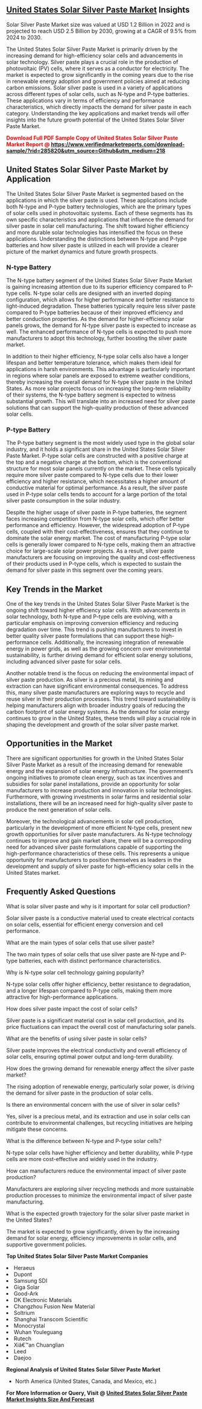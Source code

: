 <h2><a href="https://www.verifiedmarketreports.com/download-sample/?rid=285820&amp;utm_source=Github&amp;utm_medium=218" target="_blank">United States Solar Silver Paste Market</a> Insights</h2><p>Solar Silver Paste Market size was valued at USD 1.2 Billion in 2022 and is projected to reach USD 2.5 Billion by 2030, growing at a CAGR of 9.5% from 2024 to 2030.</p><p><div> <p>The United States Solar Silver Paste Market is primarily driven by the increasing demand for high-efficiency solar cells and advancements in solar technology. Silver paste plays a crucial role in the production of photovoltaic (PV) cells, where it serves as a conductor for electricity. The market is expected to grow significantly in the coming years due to the rise in renewable energy adoption and government policies aimed at reducing carbon emissions. Solar silver paste is used in a variety of applications across different types of solar cells, such as N-type and P-type batteries. These applications vary in terms of efficiency and performance characteristics, which directly impacts the demand for silver paste in each category. Understanding the key applications and market trends will offer insights into the future growth potential of the United States Solar Silver Paste Market. <p><strong><p><span class=""><span style="color: #ff0000;"><strong>Download Full PDF Sample Copy of United States Solar Silver Paste Market Report</strong> @ </span><a href="https://www.verifiedmarketreports.com/download-sample/?rid=285820&amp;utm_source=Github&amp;utm_medium=218" target="_blank">https://www.verifiedmarketreports.com/download-sample/?rid=285820&amp;utm_source=Github&amp;utm_medium=218</a></span></p></strong></p> <h2>United States Solar Silver Paste Market by Application</h2> <p>The United States Solar Silver Paste Market is segmented based on the applications in which the silver paste is used. These applications include both N-type and P-type battery technologies, which are the primary types of solar cells used in photovoltaic systems. Each of these segments has its own specific characteristics and applications that influence the demand for silver paste in solar cell manufacturing. The shift toward higher efficiency and more durable solar technologies has intensified the focus on these applications. Understanding the distinctions between N-type and P-type batteries and how silver paste is utilized in each will provide a clearer picture of the market dynamics and future growth prospects.</p> <h3>N-type Battery</h3> <p>The N-type battery segment of the United States Solar Silver Paste Market is gaining increasing attention due to its superior efficiency compared to P-type cells. N-type solar cells are designed with an inverted doping configuration, which allows for higher performance and better resistance to light-induced degradation. These batteries typically require less silver paste compared to P-type batteries because of their improved efficiency and better conduction properties. As the demand for higher-efficiency solar panels grows, the demand for N-type silver paste is expected to increase as well. The enhanced performance of N-type cells is expected to push more manufacturers to adopt this technology, further boosting the silver paste market.</p> <p>In addition to their higher efficiency, N-type solar cells also have a longer lifespan and better temperature tolerance, which makes them ideal for applications in harsh environments. This advantage is particularly important in regions where solar panels are exposed to extreme weather conditions, thereby increasing the overall demand for N-type silver paste in the United States. As more solar projects focus on increasing the long-term reliability of their systems, the N-type battery segment is expected to witness substantial growth. This will translate into an increased need for silver paste solutions that can support the high-quality production of these advanced solar cells.</p> <h3>P-type Battery</h3> <p>The P-type battery segment is the most widely used type in the global solar industry, and it holds a significant share in the United States Solar Silver Paste Market. P-type solar cells are constructed with a positive charge at the top and a negative charge at the bottom, which is the conventional structure for most solar panels currently on the market. These cells typically require more silver paste compared to N-type cells due to their lower efficiency and higher resistance, which necessitates a higher amount of conductive material for optimal performance. As a result, the silver paste used in P-type solar cells tends to account for a large portion of the total silver paste consumption in the solar industry.</p> <p>Despite the higher usage of silver paste in P-type batteries, the segment faces increasing competition from N-type solar cells, which offer better performance and efficiency. However, the widespread adoption of P-type cells, coupled with their cost-effectiveness, ensures that they continue to dominate the solar energy market. The cost of manufacturing P-type solar cells is generally lower compared to N-type cells, making them an attractive choice for large-scale solar power projects. As a result, silver paste manufacturers are focusing on improving the quality and cost-effectiveness of their products used in P-type cells, which is expected to sustain the demand for silver paste in this segment over the coming years.</p> <h2>Key Trends in the Market</h2> <p>One of the key trends in the United States Solar Silver Paste Market is the ongoing shift toward higher efficiency solar cells. With advancements in solar technology, both N-type and P-type cells are evolving, with a particular emphasis on improving conversion efficiency and reducing degradation over time. This trend is pushing manufacturers to invest in better quality silver paste formulations that can support these high-performance cells. Additionally, the increasing integration of renewable energy in power grids, as well as the growing concern over environmental sustainability, is further driving demand for efficient solar energy solutions, including advanced silver paste for solar cells.</p> <p>Another notable trend is the focus on reducing the environmental impact of silver paste production. As silver is a precious metal, its mining and extraction can have significant environmental consequences. To address this, many silver paste manufacturers are exploring ways to recycle and reuse silver in their production processes. This trend toward sustainability is helping manufacturers align with broader industry goals of reducing the carbon footprint of solar energy systems. As the demand for solar energy continues to grow in the United States, these trends will play a crucial role in shaping the development and growth of the solar silver paste market.</p> <h2>Opportunities in the Market</h2> <p>There are significant opportunities for growth in the United States Solar Silver Paste Market as a result of the increasing demand for renewable energy and the expansion of solar energy infrastructure. The government’s ongoing initiatives to promote clean energy, such as tax incentives and subsidies for solar panel installations, provide an opportunity for solar manufacturers to increase production and innovation in solar technologies. Furthermore, with growing investments in solar farms and residential solar installations, there will be an increased need for high-quality silver paste to produce the next generation of solar cells.</p> <p>Moreover, the technological advancements in solar cell production, particularly in the development of more efficient N-type cells, present new growth opportunities for silver paste manufacturers. As N-type technology continues to improve and gain market share, there will be a corresponding need for advanced silver paste formulations capable of supporting the high-performance characteristics of these cells. This represents a unique opportunity for manufacturers to position themselves as leaders in the development and supply of silver paste for high-efficiency solar cells in the United States market.</p> <h2>Frequently Asked Questions</h2> <p>What is solar silver paste and why is it important for solar cell production?</p> <p>Solar silver paste is a conductive material used to create electrical contacts on solar cells, essential for efficient energy conversion and cell performance.</p> <p>What are the main types of solar cells that use silver paste?</p> <p>The two main types of solar cells that use silver paste are N-type and P-type batteries, each with distinct performance characteristics.</p> <p>Why is N-type solar cell technology gaining popularity?</p> <p>N-type solar cells offer higher efficiency, better resistance to degradation, and a longer lifespan compared to P-type cells, making them more attractive for high-performance applications.</p> <p>How does silver paste impact the cost of solar cells?</p> <p>Silver paste is a significant material cost in solar cell production, and its price fluctuations can impact the overall cost of manufacturing solar panels.</p> <p>What are the benefits of using silver paste in solar cells?</p> <p>Silver paste improves the electrical conductivity and overall efficiency of solar cells, ensuring optimal power output and long-term durability.</p> <p>How does the growing demand for renewable energy affect the silver paste market?</p> <p>The rising adoption of renewable energy, particularly solar power, is driving the demand for silver paste in the production of solar cells.</p> <p>Is there an environmental concern with the use of silver in solar cells?</p> <p>Yes, silver is a precious metal, and its extraction and use in solar cells can contribute to environmental challenges, but recycling initiatives are helping mitigate these concerns.</p> <p>What is the difference between N-type and P-type solar cells?</p> <p>N-type solar cells have higher efficiency and better durability, while P-type cells are more cost-effective and widely used in the industry.</p> <p>How can manufacturers reduce the environmental impact of silver paste production?</p> <p>Manufacturers are exploring silver recycling methods and more sustainable production processes to minimize the environmental impact of silver paste manufacturing.</p> <p>What is the expected growth trajectory for the solar silver paste market in the United States?</p> <p>The market is expected to grow significantly, driven by the increasing demand for solar energy, efficiency improvements in solar cells, and supportive government policies.</p> </div></p><p><strong>Top United States Solar Silver Paste Market Companies</strong></p><div data-test-id=""><p><li>Heraeus</li><li> Dupont</li><li> Samsung SDI</li><li> Giga Solar</li><li> Good-Ark</li><li> DK Electronic Materials</li><li> Changzhou Fusion New Material</li><li> Soltrium</li><li> Shanghai Transcom Scientific</li><li> Monocrystal</li><li> Wuhan Youleguang</li><li> Rutech</li><li> Xiâ€™an Chuanglian</li><li> Leed</li><li> Daejoo</li></p><div><strong>Regional Analysis of&nbsp;United States Solar Silver Paste Market</strong></div><ul><li dir="ltr"><p dir="ltr">North America&nbsp;(United States, Canada, and Mexico, etc.)</p></li></ul><p><strong>For More Information or Query, Visit @&nbsp;</strong><strong><a href="https://www.verifiedmarketreports.com/product/solar-silver-paste-market/?utm_source=Github&amp;utm_medium=218" target="_blank">United States Solar Silver Paste Market Insights Size And Forecast</a></strong></p></div>
